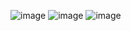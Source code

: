 ![image](https://github.com/RichaDev01/newrelic-terraform/assets/138007104/75d66cc3-7ed7-4a98-a56b-47044fe29ce5)
![image](https://github.com/RichaDev01/newrelic-terraform/assets/138007104/1c677ff4-1a00-4b27-a68d-2fe2a8b55df5)
![image](https://github.com/RichaDev01/newrelic-terraform/assets/138007104/9f708851-1c3b-4d05-9c3e-8c492bc9f545)

